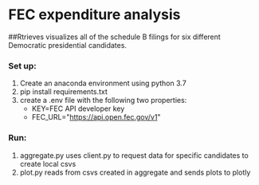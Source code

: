# FEC expenditure analysis 
##Rtrieves visualizes all of the schedule B filings for six different Democratic presidential candidates.

### Set up:
1. Create an anaconda environment using python 3.7
2. pip install requirements.txt
3. create a .env file with the following two properties:
   * KEY=FEC API developer key
   * FEC_URL="https://api.open.fec.gov/v1"

### Run: 
1. aggregate.py uses client.py to request data for specific candidates to create local csvs
2. plot.py reads from csvs created in aggregate and sends plots to plotly 